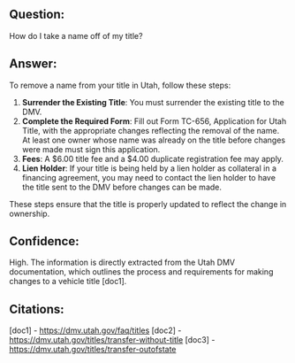 ## Question:
How do I take a name off of my title?

## Answer:
To remove a name from your title in Utah, follow these steps:

1. **Surrender the Existing Title**: You must surrender the existing title to the DMV.
2. **Complete the Required Form**: Fill out Form TC-656, Application for Utah Title, with the appropriate changes reflecting the removal of the name. At least one owner whose name was already on the title before changes were made must sign this application.
3. **Fees**: A $6.00 title fee and a $4.00 duplicate registration fee may apply.
4. **Lien Holder**: If your title is being held by a lien holder as collateral in a financing agreement, you may need to contact the lien holder to have the title sent to the DMV before changes can be made.

These steps ensure that the title is properly updated to reflect the change in ownership.

## Confidence:
High. The information is directly extracted from the Utah DMV documentation, which outlines the process and requirements for making changes to a vehicle title [doc1].

## Citations:
[doc1] - https://dmv.utah.gov/faq/titles
[doc2] - https://dmv.utah.gov/titles/transfer-without-title
[doc3] - https://dmv.utah.gov/titles/transfer-outofstate
